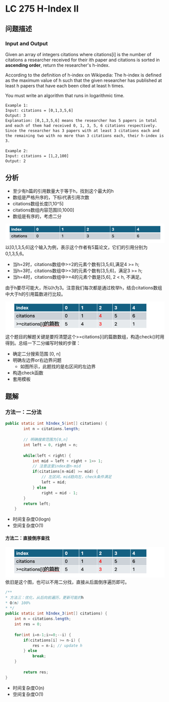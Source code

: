 # LC 275 H-Index II

## 问题描述

### Input and Output
Given an array of integers citations where citations[i] is the number of citations a researcher received for their ith paper and citations is sorted in **ascending order**, return the researcher's h-index.

According to the definition of h-index on Wikipedia: The h-index is defined as the maximum value of h such that the given researcher has published at least h papers that have each been cited at least h times.

You must write an algorithm that runs in logarithmic time.

```text
Example 1:
Input: citations = [0,1,3,5,6]
Output: 3
Explanation: [0,1,3,5,6] means the researcher has 5 papers in total and each of them had received 0, 1, 3, 5, 6 citations respectively.
Since the researcher has 3 papers with at least 3 citations each and the remaining two with no more than 3 citations each, their h-index is 3.

Example 2:
Input: citations = [1,2,100]
Output: 2
```

## 分析
- 至少有h篇的引用数量大于等于h，找到这个最大的h
- 数组是严格升序的，下标i代表引用次数
- citations数组长度[1,10^5]
- citations数组内容范围[0,1000]
- 数组是有序的，考虑二分

![img_3.png](img_3.png)
以[0,1,3,5,6]这个输入为例，表示这个作者有5篇论文，它们的引用分别为0,1,3,5,6。
- 当h=2时，citations数组中>=2的元素个数有[3,5,6],满足4 >= h;
- 当h=3时，citations数组中>=3的元素个数有[3,5,6]，满足3 >= h;
- 当h=4时，citations数组中>=4的元素个数是[5,6], 2 < h, 不满足。

由于h要尽可能大，所以h为3。注意我们每次都是通过枚举h，结合citations数组中大于h的引用篇数进行比较。

![img_4.png](img_4.png)
这个题目的解题关键是要捋清楚这个>=citations[i]的篇数数组，构造check()时用得到。总结一下二分编写时候的步骤：
- 确定二分搜索范围 [0, n]
- 明确左边界or右边界问题
  - 如图所示，此题找的是右区间的左边界
- 构造check函数
- 套用模板

## 题解
### 方法一：二分法
```java
public static int hIndex_5(int[] citations) {
        int n = citations.length;

        // 明确搜索范围为[0,n]
        int left = 0, right = n;

        while(left < right) {
            int mid = left + right + 1>> 1;
            // 注意这里index是n-mid
            if(citations[n-mid] >= mid) {
                // 左区间，mid趋向左，check条件满足
                left = mid;
            } else
                right = mid - 1;
        }
        return left;
    }
```
- 时间复杂度O(logn)
- 空间复杂度O(1)

#### 方法二：直接倒序查找
![img_4.png](img_4.png)
依旧是这个图，也可以不用二分找，直接从后面倒序遍历即可。
```java
/**
* 方法三：优化，从后向前遍历，更新可能的h
* O(n) 100%
* */
public static int hIndex_3(int[] citations) {
    int n = citations.length;
    int res = 0;
        
    for(int i=n-1;i>=0;--i) {
        if(citations[i] >= n-i) {
            res = n-i; // update h
        } else
            break;
    }

        return res;
}
```
- 时间复杂度O(n)
- 空间复杂度O(1)
